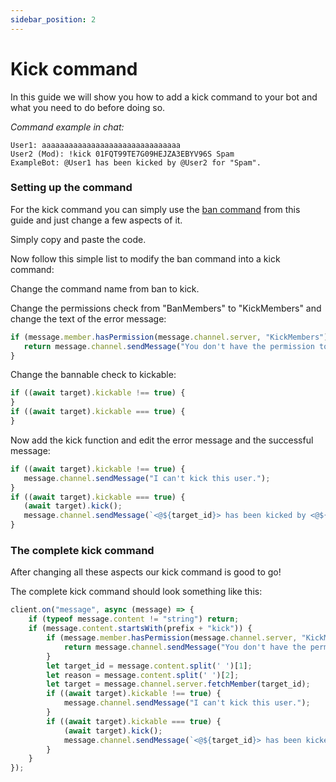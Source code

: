 ```yaml
---
sidebar_position: 2
---
```

  
# Kick command
  
In this guide we will show you how to add a kick command to your bot and what you need to do before doing so.

*Command example in chat:*

```
User1: aaaaaaaaaaaaaaaaaaaaaaaaaaaaaaa
User2 (Mod): !kick 01FQT99TE7G09HEJZA3EBYV96S Spam
ExampleBot: @User1 has been kicked by @User2 for "Spam".
```

### Setting up the command

For the kick command you can simply use the [ban command](https://revolt.guide/docs/commands/ban-command) from this guide and just change a few aspects of it.

Simply copy and paste the code.

Now follow this simple list to modify the ban command into a kick command:

Change the command name from ban to kick.

Change the permissions check from "BanMembers" to "KickMembers" and change the text of the error message:

```js
if (message.member.hasPermission(message.channel.server, "KickMembers") === false) {
   return message.channel.sendMessage("You don't have the permission to kick.");
}
```

Change the bannable check to kickable:

```js
if ((await target).kickable !== true) {
}
if ((await target).kickable === true) {
}
```

Now add the kick function and edit the error message and the successful message:

```js
if ((await target).kickable !== true) {
   message.channel.sendMessage("I can't kick this user.");
}
if ((await target).kickable === true) {
   (await target).kick();
   message.channel.sendMessage(`<@${target_id}> has been kicked by <@${message.author_id}> for "${kick_reason}"`);
}
```

### The complete kick command

After changing all these aspects our kick command is good to go!

The complete kick command should look something like this:

```js
client.on("message", async (message) => {
    if (typeof message.content != "string") return;
    if (message.content.startsWith(prefix + "kick")) {
        if (message.member.hasPermission(message.channel.server, "KickMembers") === false) {
            return message.channel.sendMessage("You don't have the permission to kick.");
        }
        let target_id = message.content.split(' ')[1];
        let reason = message.content.split(' ')[2];
        let target = message.channel.server.fetchMember(target_id);
        if ((await target).kickable !== true) {
            message.channel.sendMessage("I can't kick this user.");
        }
        if ((await target).kickable === true) {
            (await target).kick();
            message.channel.sendMessage(`<@${target_id}> has been kicked by <@${message.author_id}> for "${reason}"`);
        }
    }
});
```
